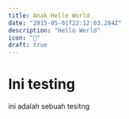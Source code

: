 ```yaml
---
title: Anak Hello World
date: "2015-05-01T22:12:03.284Z"
description: "Hello World"
icon: "📗"
draft: true
---
```


# Ini testing

ini adalah sebuah tesitng
